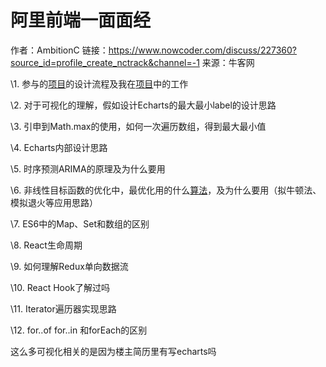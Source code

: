 # 阿里前端一面面经

作者：AmbitionC
链接：https://www.nowcoder.com/discuss/227360?source_id=profile_create_nctrack&channel=-1
来源：牛客网



\1. 参与的[项目]()的设计流程及我在[项目]()中的工作 


 \2. 对于可视化的理解，假如设计Echarts的最大最小label的设计思路 

 \3. 引申到Math.max的使用，如何一次遍历数组，得到最大最小值 

 \4. Echarts内部设计思路 

 \5. 时序预测ARIMA的原理及为什么要用 

 \6. 非线性目标函数的优化中，最优化用的什么[算法]()，及为什么要用（拟牛顿法、模拟退火等应用思路）

 \7. ES6中的Map、Set和数组的区别 

 \8. React生命周期 

 \9. 如何理解Redux单向数据流 

 \10. React Hook了解过吗 

 \11. Iterator遍历器实现思路 



  \12. for..of for..in 和forEach的区别

这么多可视化相关的是因为楼主简历里有写echarts吗